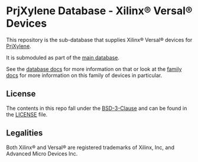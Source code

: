 # PrjXylene Database - Xilinx® Versal® Devices

This repository is the sub-database that supplies Xilinx® Versal® devices for [PrjXylene](https://github.com/prjxylene/prjxylene).

It is submoduled as part of the [main database](https://github.com/prjxylene/prjxylene-db).

See the [database docs](https://prjxylene.fpga.moe/database/) for more information on that or look at the [family docs](https://prjxylene.fpga.moe/family/versal) for more information on this family of devices in particular.

## License

The contents in this repo fall under the [BSD-3-Clause](https://spdx.org/licenses/BSD-3-Clause.html) and can be found in the [LICENSE](LICENSE) file.

## Legalities

Both Xilinx® and Versal® are registered trademarks of Xilinx, Inc, and Advanced Micro Devices Inc.
